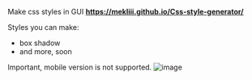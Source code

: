 Make css styles in GUI
**https://mekliii.github.io/Css-style-generator/**

Styles you can make:
- box shadow
- and more, soon

Important, mobile version is not supported.
![image](https://user-images.githubusercontent.com/72619640/163687554-b0696ea5-50de-4c2a-b783-972b151cff13.png)
